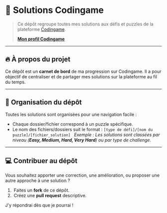 # 🧩 Solutions Codingame

> Ce dépôt regroupe toutes mes solutions aux défis et puzzles de la plateforme [Codingame](https://www.codingame.com/).
>
> **[Mon profil Codingame](https://www.codingame.com/profile/15bc4f3476f1d883390f9047bd3f7bf40352776)**

---

## 🔥 À propos du projet

Ce dépôt est un **carnet de bord** de ma progression sur Codingame. Il a pour objectif de centraliser et de partager mes solutions sur la plateforme au fil du temps. 

---

## 📂 Organisation du dépôt

Toutes les solutions sont organisées pour une navigation facile :

- Chaque dossier/fichier correspond à un puzzle spécifique.
- Le nom des fichiers/dossiers suit le format : `[type de défi]/[nom du puzzle]/[fichier_solution]`
  *Exemple : Les solutions sont classées par niveau (**Easy, Medium, Hard, Very Hard**) ou par type de challenge.*

---

## 💻 Contribuer au dépôt

Vous souhaitez apporter une correction, une amélioration, ou proposer une autre approche à une solution ?

1.  Faites un **fork** de ce dépôt.
2.  Créez une **pull request** descriptive.

J'y répondrai dès que je pourrai !